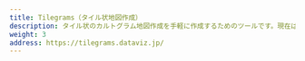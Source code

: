 ```yaml
---
title: Tilegrams（タイル状地図作成）
description: タイル状のカルトグラム地図作成を手軽に作成するためのツールです。現在はアメリカ、ドイツ、フランス、オランダ、ブラジル、アイルランド、インドの国土地図に対応しています。日本地図も今後対応予定です！
weight: 3
address: https://tilegrams.dataviz.jp/
---
```

